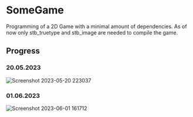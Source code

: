 # SomeGame

Programming of a 2D Game with a minimal amount of dependencies. As of now only stb_truetype and stb_image are needed to compile the game.

## Progress

### 20.05.2023
![Screenshot 2023-05-20 223037](https://github.com/Jan-Hebbel/SomeGame/assets/75396907/e1fb16bf-d672-4de8-bf0e-f2709523bb4a)

### 01.06.2023
![Screenshot 2023-06-01 161712](https://github.com/Jan-Hebbel/SomeGame/assets/75396907/6824ca7b-6063-4719-9fe5-033966c28875)
